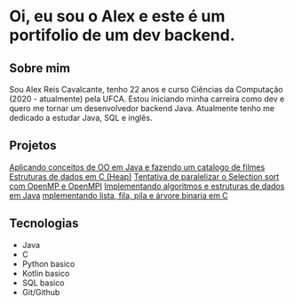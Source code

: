 # Oi, eu sou o Alex e este é um portifolio de um dev backend.
## Sobre mim
Sou Alex Reis Cavalcante, tenho 22 anos e curso Ciências da Computação (2020 - atualmente) pela UFCA. Estou iniciando minha carreira como dev e quero me tornar um desenvolvedor backend Java. Atualmente tenho me dedicado a estudar Java, SQL e inglês.
## Projetos
[Aplicando conceitos de OO em Java e fazendo um catalogo de filmes](https://github.com/AlexReisC/Catalogo-de-Filmes)
[Estruturas de dados em C (Heap)](https://github.com/AlexReisC/Fuga-da-Galaxia)
[Tentativa de paralelizar o Selection sort com OpenMP e OpenMPI](https://github.com/AlexReisC/selection-Sort-Paralelo)
[Implementando algoritmos e estruturas de dados em Java](https://github.com/AlexReisC/Algoritmos-e-Estruturas-de-Dados-em-Java)
[mplementando lista, fila, pila e árvore binaria em C](https://github.com/AlexReisC/Exercicios_AED1)
## Tecnologias
- Java
- C
- Python basico
- Kotlin basico
- SQL basico
- Git/Github